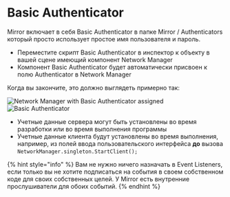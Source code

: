 # Basic Authenticator

Mirror включает в себя Basic Authenticator в папке Mirror / Authenticators который просто использует простое имя пользователя и пароль.

* Переместите скрипт Basic Authenticator в инспектор к объекту в вашей сцене имеющий компонент Network Manager
* Компонент Basic Authenticator будет автоматически присвоен к полю Authenticator в Network Manager

Когда вы закончите, это должно выглядеть примерно так:

<div align="left">

<img src="../../../.gitbook/assets/image (31).png" alt="Network Manager with Basic Authenticator assigned">

</div>

<div align="left">

<img src="../../../.gitbook/assets/image (105).png" alt="Basic Authenticator">

</div>

* Учетные данные сервера могут быть установлены во время разработки или во время выполнения программы
* Учетные данные клиента будут установлены во время выполнения, например, из полей ввода пользовательского интерфейса **до** вызова `NetworkManager.singleton.StartClient();`

{% hint style="info" %}
Вам не нужно ничего назначать в Event Listeners, если только вы не хотите подписаться на события в своем собственном коде для своих собственных целей. У Mirror есть внутренние прослушиватели для обоих событий.
{% endhint %}
